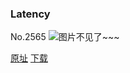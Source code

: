 ### Latency
No.2565
![图片不见了~~~](https://imgs.xkcd.com/comics/latency.png)

[原址](https://xkcd.com//2565) [下载](https://imgs.xkcd.com/comics/latency.png)


